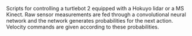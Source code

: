 Scripts for controlling a turtlebot 2 equipped with a Hokuyo lidar or a MS Kinect.
Raw sensor measurements are fed through a convolutional neural network and the network generates probabilities for the next action.
Velocity commands are given according to these probabilities.
